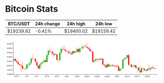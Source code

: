 # Bitcoin Stats

BTC/USDT|24h change|24h high|24h low|
|---|---|---|---|
|$19239.82|-0.41%|$19400.02|$19159.42|

<img src="./chart.svg">
